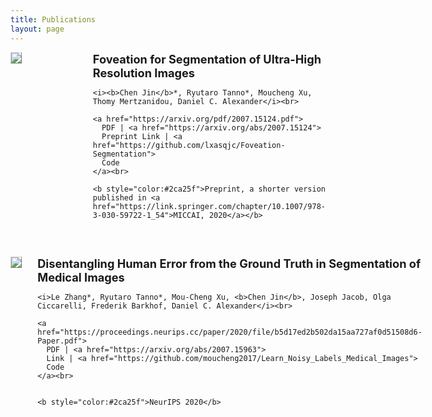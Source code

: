 ```yaml
---
title: Publications
layout: page
---
```



<div style="display:flex;">

  <div style="flex:2; padding-right:5%">
    <img src="{{ site.url }}/imgs/paper-icons/foveated_expection.png" style="align:left; border: 1px solid #d3d3d3; border-style: outset;">
  </div>

  <div style="flex:1.5;">
    <b style="font-size: 130%;">Foveation for Segmentation of Ultra-High Resolution Images</b><br>

    <i><b>Chen Jin</b>*, Ryutaro Tanno*, Moucheng Xu, Thomy Mertzanidou, Daniel C. Alexander</i><br>

    <a href="https://arxiv.org/pdf/2007.15124.pdf">
      PDF | <a href="https://arxiv.org/abs/2007.15124">
      Preprint Link | <a href="https://github.com/lxasqjc/Foveation-Segmentation">
      Code
    </a><br>

    <b style="color:#2ca25f">Preprint, a shorter version published in <a href="https://link.springer.com/chapter/10.1007/978-3-030-59722-1_54">MICCAI, 2020</a></b>
  </div>
</div>

&nbsp;


<div style="display:flex;">

  <div style="flex:2; padding-right:5%">
    <img src="{{ site.url }}/imgs/paper-icons/NIPS_disentangling.png" style="align:left; border: 1px solid #d3d3d3; border-style: outset;">
  </div>

  <div style="flex:1.5;">
    <b style="font-size: 130%;">Disentangling Human Error from the Ground Truth in Segmentation of Medical Images</b><br>

    <i>Le Zhang*, Ryutaro Tanno*, Mou-Cheng Xu, <b>Chen Jin</b>, Joseph Jacob, Olga Ciccarelli, Frederik Barkhof, Daniel C. Alexander</i><br>

    <a href="https://proceedings.neurips.cc/paper/2020/file/b5d17ed2b502da15aa727af0d51508d6-Paper.pdf">
      PDF | <a href="https://arxiv.org/abs/2007.15963">
      Link | <a href="https://github.com/moucheng2017/Learn_Noisy_Labels_Medical_Images">
      Code
    </a><br>


    <b style="color:#2ca25f">NeurIPS 2020</b>
  </div>
</div>

&nbsp;


